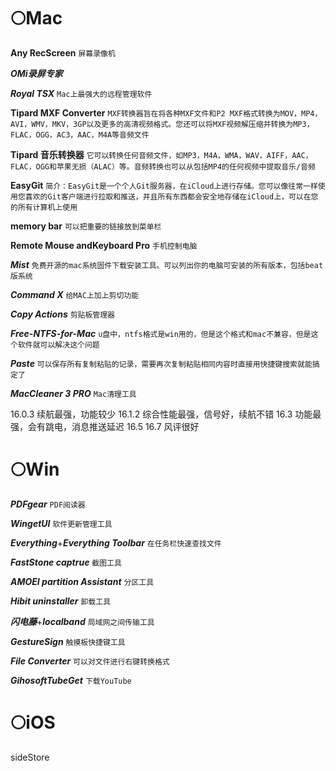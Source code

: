 # 🌕Mac
**Any RecScreen**
`屏幕录像机`

***OMi录屏专家***

***Royal TSX***
`Mac上最强大的远程管理软件`

**Tipard MXF Converter**
`MXF转换器旨在将各种MXF文件和P2 MXF格式转换为MOV，MP4，AVI，WMV，MKV，3GP以及更多的高清视频格式。您还可以将MXF视频解压缩并转换为MP3，FLAC，OGG，AC3，AAC，M4A等音频文件`

**Tipard 音乐转换器**
`它可以转换任何音频文件，如MP3，M4A，WMA，WAV，AIFF，AAC，FLAC，OGG和苹果无损（ALAC）等。音频转换也可以从包括MP4的任何视频中提取音乐/音频`

**EasyGit**
`简介：EasyGit是一个个人Git服务器，在iCloud上进行存储。您可以像往常一样使用您喜欢的Git客户端进行拉取和推送，并且所有东西都会安全地存储在iCloud上，可以在您的所有计算机上使用`

**memory bar**
`可以把重要的链接放到菜单栏`

**Remote Mouse andKeyboard Pro**
`手机控制电脑`

***Mist***
`免费开源的mac系统固件下载安装工具。可以列出你的电脑可安装的所有版本，包括beat版系统`

***Command X***
`给MAC上加上剪切功能`

***Copy Actions***
`剪贴板管理器`

***Free-NTFS-for-Mac***
`u盘中，ntfs格式是win用的，但是这个格式和mac不兼容，但是这个软件就可以解决这个问题`

***Paste***
`可以保存所有复制粘贴的记录，需要再次复制粘贴相同内容时直接用快捷键搜索就能搞定了`

***MacCleaner 3 PRO***
`Mac清理工具`

16.0.3 续航最强，功能较少
16.1.2 综合性能最强，信号好，续航不错
16.3 功能最强，会有跳电，消息推送延迟
16.5 
16.7 风评很好
# 🌕Win
***PDFgear***
`PDF阅读器`

***WingetUI***
`软件更新管理工具`

***Everything***+***Everything Toolbar***
`在任务栏快速查找文件`

***FastStone captrue***
`截图工具`

***AMOEI  partition Assistant***
`分区工具`

***Hibit uninstaller***
`卸载工具`

***闪电藤***+***localband***
`局域网之间传输工具`

***GestureSign***
`触摸板快捷键工具`

***File Converter***
`可以对文件进行右键转换格式`

***GihosoftTubeGet***
`下载YouTube`

# 🌕iOS
sideStore

